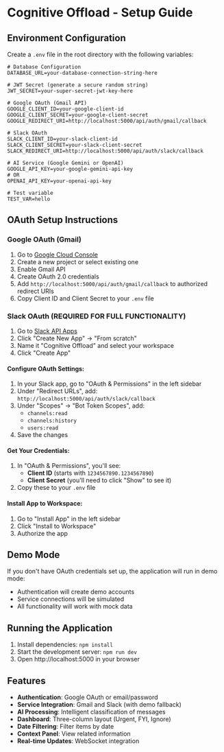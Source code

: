 # Cognitive Offload - Setup Guide

## Environment Configuration

Create a `.env` file in the root directory with the following variables:

```env
# Database Configuration
DATABASE_URL=your-database-connection-string-here

# JWT Secret (generate a secure random string)
JWT_SECRET=your-super-secret-jwt-key-here

# Google OAuth (Gmail API)
GOOGLE_CLIENT_ID=your-google-client-id
GOOGLE_CLIENT_SECRET=your-google-client-secret
GOOGLE_REDIRECT_URI=http://localhost:5000/api/auth/gmail/callback

# Slack OAuth
SLACK_CLIENT_ID=your-slack-client-id
SLACK_CLIENT_SECRET=your-slack-client-secret
SLACK_REDIRECT_URI=http://localhost:5000/api/auth/slack/callback

# AI Service (Google Gemini or OpenAI)
GOOGLE_API_KEY=your-google-gemini-api-key
# OR
OPENAI_API_KEY=your-openai-api-key

# Test variable
TEST_VAR=hello
```

## OAuth Setup Instructions

### Google OAuth (Gmail)
1. Go to [Google Cloud Console](https://console.cloud.google.com/)
2. Create a new project or select existing one
3. Enable Gmail API
4. Create OAuth 2.0 credentials
5. Add `http://localhost:5000/api/auth/gmail/callback` to authorized redirect URIs
6. Copy Client ID and Client Secret to your `.env` file

### Slack OAuth (REQUIRED FOR FULL FUNCTIONALITY)
1. Go to [Slack API Apps](https://api.slack.com/apps)
2. Click "Create New App" → "From scratch"
3. Name it "Cognitive Offload" and select your workspace
4. Click "Create App"

#### Configure OAuth Settings:
1. In your Slack app, go to "OAuth & Permissions" in the left sidebar
2. Under "Redirect URLs", add: `http://localhost:5000/api/auth/slack/callback`
3. Under "Scopes" → "Bot Token Scopes", add:
   - `channels:read`
   - `channels:history` 
   - `users:read`
4. Save the changes

#### Get Your Credentials:
1. In "OAuth & Permissions", you'll see:
   - **Client ID** (starts with `1234567890.1234567890`)
   - **Client Secret** (you'll need to click "Show" to see it)
2. Copy these to your `.env` file

#### Install App to Workspace:
1. Go to "Install App" in the left sidebar
2. Click "Install to Workspace"
3. Authorize the app

## Demo Mode

If you don't have OAuth credentials set up, the application will run in demo mode:
- Authentication will create demo accounts
- Service connections will be simulated
- All functionality will work with mock data

## Running the Application

1. Install dependencies: `npm install`
2. Start the development server: `npm run dev`
3. Open http://localhost:5000 in your browser

## Features

- **Authentication**: Google OAuth or email/password
- **Service Integration**: Gmail and Slack (with demo fallback)
- **AI Processing**: Intelligent classification of messages
- **Dashboard**: Three-column layout (Urgent, FYI, Ignore)
- **Date Filtering**: Filter items by date
- **Context Panel**: View related information
- **Real-time Updates**: WebSocket integration 